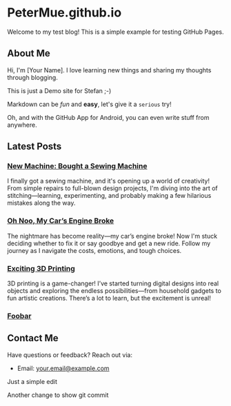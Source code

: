 PeterMue.github.io
===================

Welcome to my test blog! This is a simple example for testing GitHub Pages.

## About Me

Hi, I'm [Your Name]. I love learning new things and sharing my thoughts through blogging.

This is just a Demo site for Stefan ;-)

Markdown can be *fun* and **easy**, let's give it a `serious` try!

Oh, and with the GitHub App for Android, you can even write stuff from anywhere.

## Latest Posts

### [New Machine: Bought a Sewing Machine](post1.md)  
I finally got a sewing machine, and it's opening up a world of creativity! From simple repairs to full-blown design projects, I'm diving into the art of stitching—learning, experimenting, and probably making a few hilarious mistakes along the way.


### [Oh Noo, My Car’s Engine Broke](post2.md)  
The nightmare has become reality—my car’s engine broke! Now I'm stuck deciding whether to fix it or say goodbye and get a new ride. Follow my journey as I navigate the costs, emotions, and tough choices.


### [Exciting 3D Printing](post3.md)  
3D printing is a game-changer! I’ve started turning digital designs into real objects and exploring the endless possibilities—from household gadgets to fun artistic creations. There’s a lot to learn, but the excitement is unreal!


### [Foobar](foo/bar.md)

## Contact Me

Have questions or feedback? Reach out via:
- Email: [your.email@example.com](mailto:your.email@example.com)

Just a simple edit

Another change to show git commit